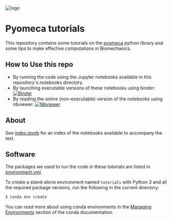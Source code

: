 <img
  src="https://raw.githubusercontent.com/pyomeca/design/master/logo/logo_plain_doc.svg?sanitize=true"
  alt="logo"
/>

# Pyomeca tutorials
This repository contains some tutorials on the [pyomeca](https://github.com/pyomeca/pyomeca) python library and some tips to make effective computations in Biomechanics.

## How to Use this repo
- By running the code using the Jupyter notebooks available in this repository's notebooks directory.
- By launching executable versions of these notebooks using binder: [![Binder](https://mybinder.org/badge.svg)](https://mybinder.org/v2/gh/pyomeca/tutorials/master?urlpath=lab/tree/notebooks/index.ipynb)
- By reading the online (non-executable) version of the notebooks using nbviewer: [![Nbviewer](https://raw.github.com/jupyter/design/master/logos/Badges/nbviewer_badge.svg?sanitize=true)](https://nbviewer.jupyter.org/github/pyomeca/tutorials/blob/master/notebooks/index.ipynb)

## About
See [index.ipynb](https://nbviewer.jupyter.org/github/pyomeca/tutorials/blob/master/notebooks/index.ipynb) for an index of the notebooks available to accompany the text.

## Software
The packages we used to run the code in these tutorials are listed in [environment.yml](environment.yml).

To create a stand-alone environment named `tutorials` with Python 3 and all the required package versions, run the following in the current directory:

```bash
$ conda env create
```

You can read more about using conda environments in the [Managing Environments](http://conda.pydata.org/docs/using/envs.html) section of the conda documentation.
